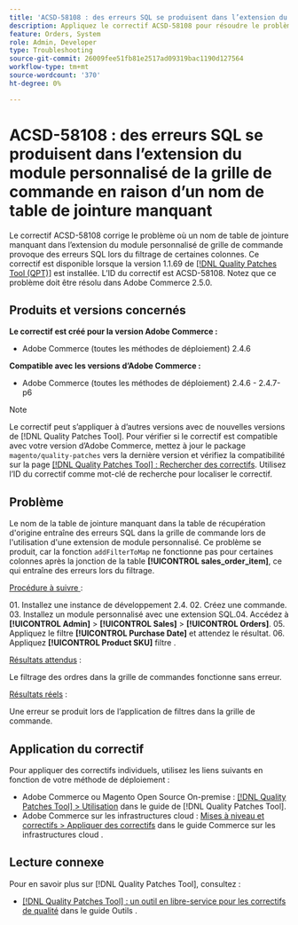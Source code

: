 ```yaml
---
title: 'ACSD-58108 : des erreurs SQL se produisent dans l’extension du module personnalisé de la grille de commande en raison d’un nom de table de jointure manquant'
description: Appliquez le correctif ACSD-58108 pour résoudre le problème d’Adobe Commerce où un nom de table de jointure manquant dans l’extension du module personnalisé de grille de commande provoque des erreurs SQL lors du filtrage de certaines colonnes.
feature: Orders, System
role: Admin, Developer
type: Troubleshooting
source-git-commit: 26009fee51fb81e2517ad09319bac1190d127564
workflow-type: tm+mt
source-wordcount: '370'
ht-degree: 0%

---
```



# ACSD-58108 : des erreurs SQL se produisent dans l’extension du module personnalisé de la grille de commande en raison d’un nom de table de jointure manquant

Le correctif ACSD-58108 corrige le problème où un nom de table de jointure manquant dans l’extension du module personnalisé de grille de commande provoque des erreurs SQL lors du filtrage de certaines colonnes. Ce correctif est disponible lorsque la version 1.1.69 de [[!DNL Quality Patches Tool (QPT)]](/help/tools/quality-patches-tool/quality-patches-tool-to-self-serve-quality-patches.md) est installée. L’ID du correctif est ACSD-58108. Notez que ce problème doit être résolu dans Adobe Commerce 2.5.0.

## Produits et versions concernés

**Le correctif est créé pour la version Adobe Commerce :**

* Adobe Commerce (toutes les méthodes de déploiement) 2.4.6

**Compatible avec les versions d’Adobe Commerce :**

* Adobe Commerce (toutes les méthodes de déploiement) 2.4.6 - 2.4.7-p6

>[!NOTE]
>
>Le correctif peut s’appliquer à d’autres versions avec de nouvelles versions de [!DNL Quality Patches Tool]. Pour vérifier si le correctif est compatible avec votre version d’Adobe Commerce, mettez à jour le package `magento/quality-patches` vers la dernière version et vérifiez la compatibilité sur la page [[!DNL Quality Patches Tool] : Rechercher des correctifs](https://experienceleague.adobe.com/tools/commerce-quality-patches/index.html). Utilisez l’ID du correctif comme mot-clé de recherche pour localiser le correctif.

## Problème

Le nom de la table de jointure manquant dans la table de récupération d&#39;origine entraîne des erreurs SQL dans la grille de commande lors de l&#39;utilisation d&#39;une extension de module personnalisé. Ce problème se produit, car la fonction `addFilterToMap` ne fonctionne pas pour certaines colonnes après la jonction de la table **[!UICONTROL sales_order_item]**, ce qui entraîne des erreurs lors du filtrage.

<u>Procédure à suivre </u> :

&#x200B;01. Installez une instance de développement 2.4.
&#x200B;02. Créez une commande.
&#x200B;03. Installez un module personnalisé avec une extension SQL.
&#x200B;04. Accédez à **[!UICONTROL Admin]** > **[!UICONTROL Sales]** > **[!UICONTROL Orders]**.
&#x200B;05. Appliquez le filtre **[!UICONTROL Purchase Date]** et attendez le résultat.
&#x200B;06. Appliquez **[!UICONTROL Product SKU]** filtre .

<u>Résultats attendus</u> :

Le filtrage des ordres dans la grille de commandes fonctionne sans erreur.

<u>Résultats réels</u> :

Une erreur se produit lors de l’application de filtres dans la grille de commande.

## Application du correctif

Pour appliquer des correctifs individuels, utilisez les liens suivants en fonction de votre méthode de déploiement :

* Adobe Commerce ou Magento Open Source On-premise : [[!DNL Quality Patches Tool] > Utilisation](/help/tools/quality-patches-tool/usage.md) dans le guide de [!DNL Quality Patches Tool].
* Adobe Commerce sur les infrastructures cloud : [Mises à niveau et correctifs > Appliquer des correctifs](https://experienceleague.adobe.com/docs/commerce-cloud-service/user-guide/develop/upgrade/apply-patches.html) dans le guide Commerce sur les infrastructures cloud .

## Lecture connexe

Pour en savoir plus sur [!DNL Quality Patches Tool], consultez :

* [[!DNL Quality Patches Tool] : un outil en libre-service pour les correctifs de qualité](/help/tools/quality-patches-tool/quality-patches-tool-to-self-serve-quality-patches.md) dans le guide Outils .

